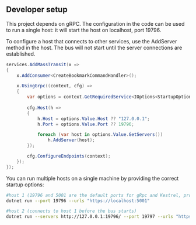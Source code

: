 ﻿## Developer setup
This project depends on gRPC. The configuration in the code can be used to run a single host: it will start the host on localhost, port 19796. 

To configure a host that connects to other services, use the AddServer method in the host. The bus will not start until the server connections are established.

```csharp
services.AddMassTransit(x =>
{
    x.AddConsumer<CreateBookmarkCommandHandler>();

    x.UsingGrpc((context, cfg) =>
    {
        var options = context.GetRequiredService<IOptions<StartupOptions>>();
        
        cfg.Host(h =>
        {
            h.Host = options.Value.Host ?? "127.0.0.1";
            h.Port = options.Value.Port ?? 19796;

            foreach (var host in options.Value.GetServers())
                h.AddServer(host);
        });

        cfg.ConfigureEndpoints(context);
    });
});
```

You can run multiple hosts on a single machine by providing the correct startup options:

```bash
#host 1 (19796 and 5001 are the default ports for gRpc and Kestrel, provided for clarity)
dotnet run --port 19796 --urls "https://localhost:5001"

#host 2 (connects to host 1 before the bus starts)
dotnet run --servers http://127.0.0.1:19796/ --port 19797 --urls "https://localhost:5002"
```